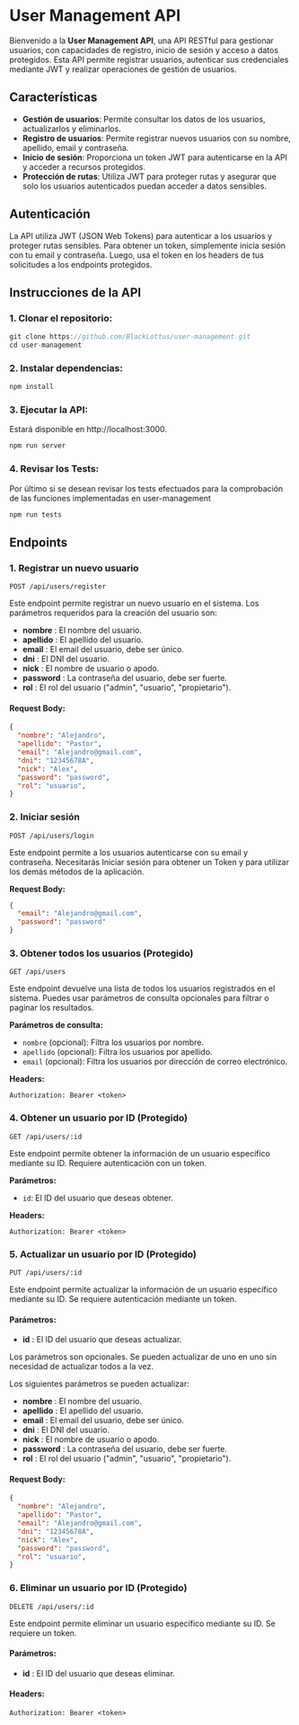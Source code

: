 # User Management API

Bienvenido a la **User Management API**, una API RESTful para gestionar usuarios, con capacidades de registro, inicio de sesión y acceso a datos protegidos. Esta API permite registrar usuarios, autenticar sus credenciales mediante JWT y realizar operaciones de gestión de usuarios.

## Características

- **Gestión de usuarios**: Permite consultar los datos de los usuarios, actualizarlos y eliminarlos.
- **Registro de usuarios**: Permite registrar nuevos usuarios con su nombre, apellido, email y contraseña.
- **Inicio de sesión**: Proporciona un token JWT para autenticarse en la API y acceder a recursos protegidos.
- **Protección de rutas**: Utiliza JWT para proteger rutas y asegurar que solo los usuarios autenticados puedan acceder a datos sensibles.


## Autenticación
La API utiliza JWT (JSON Web Tokens) para autenticar a los usuarios y proteger rutas sensibles. Para obtener un token, simplemente inicia sesión con tu email y contraseña. Luego, usa el token en los headers de tus solicitudes a los endpoints protegidos.

## Instrucciones de la API

### 1. Clonar el repositorio:
```javascript
git clone https://github.com/BlackLottus/user-management.git
cd user-management
```

### 2. Instalar dependencias:
```javascript
npm install
```

### 3. Ejecutar la API:

Estará disponible en http://localhost:3000.

```javascript
npm run server
```

### 4. Revisar los Tests:

Por último si se desean revisar los tests efectuados para la comprobación de las funciones implementadas en user-management
```javascript
npm run tests
```


## Endpoints

### 1. Registrar un nuevo usuario

`POST /api/users/register`

Este endpoint permite registrar un nuevo usuario en el sistema. Los parámetros requeridos para la creación del usuario son:

- **nombre** : El nombre del usuario.
- **apellido** : El apellido del usuario.
- **email** : El email del usuario, debe ser único.
- **dni** : El DNI del usuario.
- **nick** : El nombre de usuario o apodo.
- **password** : La contraseña del usuario, debe ser fuerte.
- **rol** : El rol del usuario ("admin", "usuario", "propietario").

#### **Request Body:**

```json
{
  "nombre": "Alejandro",
  "apellido": "Pastor",
  "email": "Alejandro@gmail.com",
  "dni": "12345678A",
  "nick": "Alex",
  "password": "password",
  "rol": "usuario",
}
```

### 2. Iniciar sesión

`POST /api/users/login`

Este endpoint permite a los usuarios autenticarse con su email y contraseña. Necesitarás Iniciar sesión para obtener un Token y para utilizar los demás métodos de la aplicación.

**Request Body:**

```json
{
  "email": "Alejandro@gmail.com",
  "password": "password"
}
```

### 3. Obtener todos los usuarios (Protegido)

`GET /api/users`

Este endpoint devuelve una lista de todos los usuarios registrados en el sistema. Puedes usar parámetros de consulta opcionales para filtrar o paginar los resultados.

**Parámetros de consulta:**

- `nombre` (opcional): Filtra los usuarios por nombre.
- `apellido` (opcional): Filtra los usuarios por apellido.
- `email` (opcional): Filtra los usuarios por dirección de correo electrónico.


**Headers:**

```text
Authorization: Bearer <token>
```

### 4. Obtener un usuario por ID (Protegido)

`GET /api/users/:id`

Este endpoint permite obtener la información de un usuario específico mediante su ID. Requiere autenticación con un token.

**Parámetros:**
- `id`: El ID del usuario que deseas obtener.

**Headers:**

```text
Authorization: Bearer <token>
```

### 5. Actualizar un usuario por ID (Protegido)

`PUT /api/users/:id`

Este endpoint permite actualizar la información de un usuario específico mediante su ID. Se requiere autenticación mediante un token.

#### **Parámetros:**

- **id** : El ID del usuario que deseas actualizar.

Los parámetros son opcionales. Se pueden actualizar de uno en uno sin necesidad de actualizar todos a la vez.

Los siguientes parámetros se pueden actualizar:

- **nombre** : El nombre del usuario.
- **apellido** : El apellido del usuario.
- **email** : El email del usuario, debe ser único.
- **dni** : El DNI del usuario.
- **nick** : El nombre de usuario o apodo.
- **password** : La contraseña del usuario, debe ser fuerte.
- **rol** : El rol del usuario ("admin", "usuario", "propietario").

#### **Request Body:**

```json
{
  "nombre": "Alejandro",
  "apellido": "Pastor",
  "email": "Alejandro@gmail.com",
  "dni": "12345678A",
  "nick": "Alex",
  "password": "password",
  "rol": "usuario",
}
```

### 6. Eliminar un usuario por ID (Protegido)

`DELETE /api/users/:id`

Este endpoint permite eliminar un usuario específico mediante su ID. Se requiere un token.

#### **Parámetros:**

- **id** : El ID del usuario que deseas eliminar.

#### **Headers:**

```text
Authorization: Bearer <token>
```